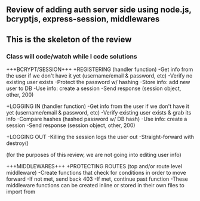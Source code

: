 ## Review of adding auth server side using node.js, bcryptjs, express-session, middlewares
## This is the skeleton of the review
### Class will code/watch while I code solutions

+++BCRYPT/SESSION+++
+REGISTERING (handler function)
-Get info from the user if we don't have it yet (username/email & password, etc)
-Verify no existing user exists
-Protect the password w/ hashing
-Store info: add new user to DB
-Use info: create a session
-Send response (session object, other, 200)

+LOGGING IN (handler function)
-Get info from the user if we don't have it yet (username/email & password, etc)
-Verify existing user exists & grab its info
-Compare hashes (hashed password w/ DB hash)
-Use info: create a session
-Send response (session object, other, 200)

+LOGGING OUT
-Killing the session logs the user out
-Straight-forward with destroy()

(for the purposes of this review, we are not going into editing user info)

+++MIDDLEWARES+++
+PROTECTING ROUTES (top and/or route level middleware)
-Create functions that check for conditions in order to move forward
-If not met, send back 403
-If met, continue past function
-These middleware functions can be created inline or stored in their own files to import from

